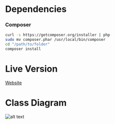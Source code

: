 # Dependencies

### Composer

```bash
curl -s https://getcomposer.org/installer | php
sudo mv composer.phar /usr/local/bin/composer
cd "/path/to/folder"
composer install
```

# Live Version

[Website](http://138.68.182.13)

# Class Diagram

![alt text](https://raw.githubusercontent.com/FokkFeis/Lokaverkefni_V17/master/MVC%20Class%20Diagram.png "Class Diagram")
